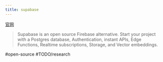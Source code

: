 ```yaml
---
title: supabase
---
```

[官网](https://supabase.com/)
> Supabase is an open source Firebase alternative.
> Start your project with a Postgres database, Authentication, instant APIs, Edge Functions, Realtime subscriptions, Storage, and Vector embeddings.

#open-source #TODO/research